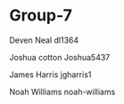 # Group-7
Deven Neal       dl1364

Joshua cotton    Joshua5437

James Harris     jgharris1

Noah Williams    noah-williams

